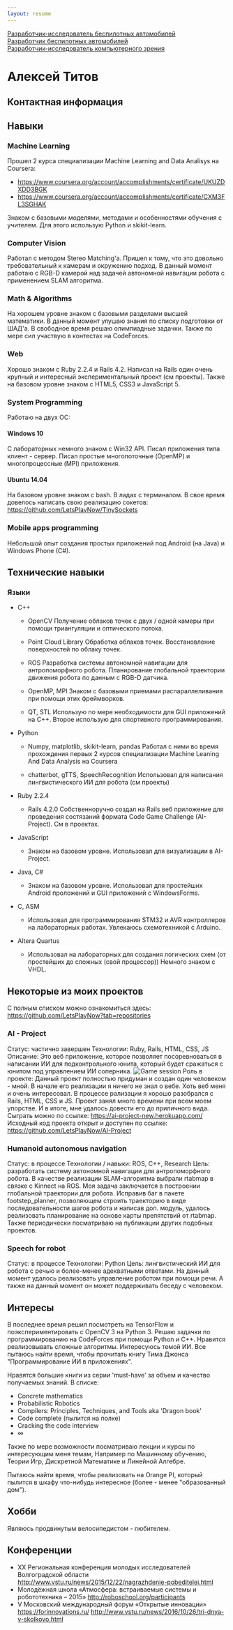 ```yaml
---
layout: resume
---
```




<!-- todo при составлении используй графы требования и плюсы с этих страниц -->
<!-- советы https://habrahabr.ru/post/184372/-->
<!-- советы https://habrahabr.ru/post/285608/-->
[Разработчик-исследователь беспилотных автомобилей](https://yandex.ru/jobs/vacancies/dev/devres_drone/)  
[Разработчик беспилотных автомобилей](https://yandex.ru/jobs/vacancies/dev/dev_drone/)  
[Разработчик-исследователь компьютерного зрения](https://yandex.ru/jobs/vacancies/dev/dev_computer_vision/)

# Алексей Титов


## Контактная информация


## Навыки
### Machine Learning
Прошел 2 курса специализации Machine Learning and Data Analisys на Coursera:
* https://www.coursera.org/account/accomplishments/certificate/UKUZDXDD3BGK
* https://www.coursera.org/account/accomplishments/certificate/CXM3FL3SGHAK

Знаком с базовыми моделями, методами и особенностями обучения с учителем.
Для этого использую Python и skikit-learn. 

### Computer Vision
Работал с методом Stereo Matching'a. Пришел к тому, что это довольно требовательный к камерам и окружению подход.
В данный момент работаю с RGB-D камерой над задачей автономной навигации робота с применением SLAM алгоритма.

### Math & Algorithms
На хорошем уровне знаком с базовыми разделами высшей математики.
В данный момент улушаю знания по списку подготовки от ШАД'а.
В свободное время решаю олимпиадные задачки.
Также по мере сил участвую в контестах на CodeForces.

### Web
Хорошо знаком с Ruby 2.2.4 и Rails 4.2. 
Написал на Rails один очень крупный и интересный экспериментальный проект (см проекты).
Также на базовом уровне знаком с HTML5, CSS3 и JavaScript 5.

### System Programming
Работаю на двух ОС:
#### Windows 10
C лабораторных немного знаком с Win32 API.
Писал приложения типа клиент - сервер.
Писал простые многопоточные (OpenMP) и многопроцессные (MPI) приложения.

#### Ubuntu 14.04
На базовом уровне знаком с bash.
В ладах с терминалом.
В свое время довелось написать свою реализацию сокетов:
https://github.com/LetsPlayNow/TinySockets

### Mobile apps programming
Небольшой опыт создания простых приложений под Android (на Java) и Windows Phone (C#).

## Технические навыки
### Языки
+ C++
  + OpenCV
  Получение облаков точек с двух / одной камеры при помощи триангуляции и оптического потока.

  + Point Cloud Library
  Обработка облаков точек. Восстановление поверхностей по облаку точек.

  + ROS
  Разработка системы автономной навигации для антропоморфного робота.
  Планирование глобальной траектории движения робота по данным с RGB-D датчика.

  + OpenMP, MPI
  Знаком с базовыми приемами распараллеливания при помощи этих фреймворков.

  + QT, STL
  Использую по мере необходимости для GUI приложений на C++.
  Второе использую для спортивного программирования.

+ Python
  + Numpy, matplotlib, skikit-learn, pandas
  Работал с ними во время прохождения первых 2 курсов специализации 
  Machine Leaning And Data Analysis на Coursera

  + chatterbot, gTTS, SpeechRecognition
  Использовал для написания лингвистического ИИ для робота (см проекты)

+ Ruby 2.2.4
  + Rails 4.2.0
  Собственноручно создал на Rails веб приложение для проведения состязаний формата Code Game Challenge (AI-Project).
  См в проектах.
  
+ JavaScript
  + Знаком на базовом уровне. Использовал для визуализации в AI-Project.
  
+ Java, C#
  + Знаком на базовом уровне. 
  Использовал для простейших Android проложений и GUI приложений с WindowsForms.
  
+ C, ASM
  + Использовал для программирования STM32 и AVR контроллеров на лабораторных работах.
  Увлекаюсь схемотехникой с Arduino.
  
+ Altera Quartus 
  + Использовал на лабораторных для создания логических схем (от простейших до сложных (свой процессор))
  Немного знаком с VHDL.

## Некоторые из моих проектов
С полным списком можно ознакомиться здесь: https://github.com/LetsPlayNow?tab=repositories
### AI - Project
Статус: частично завершен
Технологии: Ruby, Rails, HTML, CSS, JS
Описание: Это веб приложение, которое позволяет посоревноваться в написании ИИ для подконтрольного юнита, 
который будет сражаться с юнитом под управлением ИИ соперника.
![Game session](https://goo.gl/qDsgo2)
Роль в проекте: Данный проект полностью придуман и создан один человеком - мной.
В начале его реализации я ничего не знал о вебе. Хоть веб меня и очень интересовал.
В процессе рализации я хорошо разобрался с Rails, HTML, CSS и JS.
Проект занял много времени при всем моем упорстве.
И в итоге, мне удалось довести его до приличного вида. 
Сыграть можно по ссылке: https://ai-project-new.herokuapp.com/
Исходный код проекта открыт и доступен по ссылке: 
https://github.com/LetsPlayNow/AI-Project

### Humanoid autonomous navigation
Статус: в процессе
Технологии / навыки: ROS, C++, Research
Цель: разработать систему автономной навигации для антропоморфного робота.
В качестве реализации SLAM-алгоритма выбрали rtabmap в связке с Kinnect на ROS.
Моя задача заключается в построении глобальной траектории для робота.
Исправив баг в пакете footstep_planner, позволяющем строить траекторию в виде последовательности шагов робота
и написав доп. модуль, удалось реализовать планирование на основе карты препятствий от rtabmap.
Также периодически посматриваю на публикации других подобных проектов.

### Speech for robot
Статус: в процессе
Технологии: Python
Цель: лингвистический ИИ для робота с речью и более-менее адекватными ответами.
На данный момент удалось реализовать управление роботом при помощи речи.
А также на данный момент он может поддерживать беседу с человеком.


## Интересы
В последнее время решил посмотреть на TensorFlow и поэкспериментировать с OpenCV 3 на Python 3.
Решаю задачки по программированию на CodeForces при помощи Python и C++.
Нравится реализовывать сложные алгоритмы.
Интересуюсь темой ИИ. Все пытаюсь найти время, чтобы прочитать книгу Тима Джонса "Программирование ИИ в приложениях".

Нравятся большие книги из серии 'must-have' за объем и качество получаемых знаний.
В списке:
* Concrete mathematics
* Probabilistic Robotics
* Compilers: Principles, Techniques, and Tools aka 'Dragon book'
* Code complete (пылится на полке)
* Cracking the code interview
* ∞

Также по мере возможности посматриваю лекции и курсы по интересующим меня темам,
Например по Машинному обучению, Теории Игр, Дискретной Математике и Линейной Алгебре.

Пытаюсь найти время, чтобы реализовать на Orange PI,
который пылится в шкафу что-нибудь интересное (более - менее "образованный дом").


## Хобби
Являюсь продвинутым велосипедистом - любителем.


## Конференции
+ XX Региональная конференция молодых исследователей Волгоградской    области
  http://www.vstu.ru/news/2015/12/22/nagrazhdenie-pobeditelei.html
+ Молодёжная  школа «Атмосфера:   встраиваемые системы и робототехника    – 2015»
http://roboschool.org/participants 
+ V Московский международный форум «Открытые инновации»
https://forinnovations.ru/ 
http://www.vstu.ru/news/2016/10/26/tri-dnya-v-skolkovo.html 